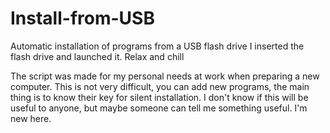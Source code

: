 # Install-from-USB
Automatic installation of programs from a USB flash drive
I inserted the flash drive and launched it. Relax and chill

The script was made for my personal needs at work when preparing a new computer. This is not very difficult, you can add new programs, the main thing is to know their key for silent installation. I don't know if this will be useful to anyone, but maybe someone can tell me something useful. I'm new here.
